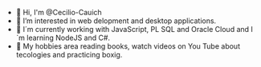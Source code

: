 - 👋 Hi, I'm @Cecilio-Cauich
- 👀 I’m interested in web delopment and desktop applications.
- 🌱 I´m currently working with JavaScript, PL SQL and Oracle Cloud and I´m learning NodeJS and C#.
- 🚀 My hobbies area reading books, watch videos on You Tube about tecologies and practicing boxig.
<!---
Cecilio-Cauich/Cecilio-Cauich is a ✨ special ✨ repository because its `README.md` (this file) appears on your GitHub profile.
You can click the Preview link to take a look at your changes.
--->
